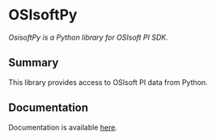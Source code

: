 # OSIsoftPy
*OsisoftPy is a Python library for OSIsoft PI SDK.*
## Summary

This library provides access to OSIsoft PI data from Python.

## Documentation

Documentation is available [here](https://techsupport.osisoft.com/Documentation/PI-AF-SDK/html/1a02af4c-1bec-4804-a9ef-3c7300f5e2fc.htm).
